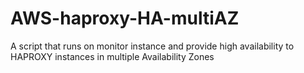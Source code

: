 # AWS-haproxy-HA-multiAZ

A script that runs on monitor instance and provide high availability to HAPROXY instances in multiple Availability Zones
